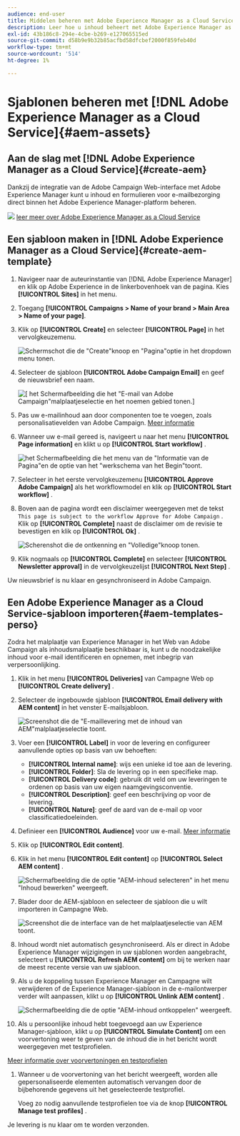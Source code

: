 ```yaml
---
audience: end-user
title: Middelen beheren met Adobe Experience Manager as a Cloud Service
description: Leer hoe u inhoud beheert met Adobe Experience Manager as a Cloud Service
exl-id: 43b186c8-294e-4cbe-b269-e127065515ed
source-git-commit: d58b9e9b32b85acfbd58dfcbef2000f859feb40d
workflow-type: tm+mt
source-wordcount: '514'
ht-degree: 1%

---
```


# Sjablonen beheren met [!DNL Adobe Experience Manager as a Cloud Service]{#aem-assets}

## Aan de slag met [!DNL Adobe Experience Manager as a Cloud Service]{#create-aem}

Dankzij de integratie van de Adobe Campaign Web-interface met Adobe Experience Manager kunt u inhoud en formulieren voor e-mailbezorging direct binnen het Adobe Experience Manager-platform beheren.

![](assets/do-not-localize/book.png) [ leer meer over Adobe Experience Manager as a Cloud Service ](https://experienceleague.adobe.com/docs/experience-manager-cloud-service/content/sites/authoring/getting-started/quick-start.html?lang=en)

## Een sjabloon maken in [!DNL Adobe Experience Manager as a Cloud Service]{#create-aem-template}

1. Navigeer naar de auteurinstantie van [!DNL Adobe Experience Manager] en klik op Adobe Experience in de linkerbovenhoek van de pagina. Kies **[!UICONTROL Sites]** in het menu.

1. Toegang **[!UICONTROL Campaigns > Name of your brand > Main Area > Name of your page]**.

1. Klik op **[!UICONTROL Create]** en selecteer **[!UICONTROL Page]** in het vervolgkeuzemenu.

   ![ Schermschot die de &quot;Create&quot;knoop en &quot;Pagina&quot;optie in het dropdown menu tonen.](assets/aem_1.png)

1. Selecteer de sjabloon **[!UICONTROL Adobe Campaign Email]** en geef de nieuwsbrief een naam.

   ![[ het Schermafbeelding die het &quot;E-mail van Adobe Campaign&quot;malplaatjeselectie en het noemen gebied tonen.]](assets/aem_2.png)

1. Pas uw e-mailinhoud aan door componenten toe te voegen, zoals personalisatievelden van Adobe Campaign. [Meer informatie](https://experienceleague.adobe.com/docs/experience-manager-65/content/sites/authoring/aem-adobe-campaign/campaign.html?lang=en#editing-email-content)

1. Wanneer uw e-mail gereed is, navigeert u naar het menu **[!UICONTROL Page information]** en klikt u op **[!UICONTROL Start workflow]** .

   ![ het Schermafbeelding die het menu van de &quot;Informatie van de Pagina&quot;en de optie van het &quot;werkschema van het Begin&quot;toont.](assets/aem_3.png)

1. Selecteer in het eerste vervolgkeuzemenu **[!UICONTROL Approve Adobe Campaign]** als het workflowmodel en klik op **[!UICONTROL Start workflow]** .

1. Boven aan de pagina wordt een disclaimer weergegeven met de tekst `This page is subject to the workflow Approve for Adobe Campaign` . Klik op **[!UICONTROL Complete]** naast de disclaimer om de revisie te bevestigen en klik op **[!UICONTROL Ok]** .

   ![ Scherenshot die de ontkenning en &quot;Volledige&quot;knoop tonen.](assets/aem_4.png)

1. Klik nogmaals op **[!UICONTROL Complete]** en selecteer **[!UICONTROL Newsletter approval]** in de vervolgkeuzelijst **[!UICONTROL Next Step]** .

Uw nieuwsbrief is nu klaar en gesynchroniseerd in Adobe Campaign.

## Een Adobe Experience Manager as a Cloud Service-sjabloon importeren{#aem-templates-perso}

Zodra het malplaatje van Experience Manager in het Web van Adobe Campaign als inhoudsmalplaatje beschikbaar is, kunt u de noodzakelijke inhoud voor e-mail identificeren en opnemen, met inbegrip van verpersoonlijking.

1. Klik in het menu **[!UICONTROL Deliveries]** van Campagne Web op **[!UICONTROL Create delivery]** .

1. Selecteer de ingebouwde sjabloon **[!UICONTROL Email delivery with AEM content]** in het venster E-mailsjabloon.

   ![ Screenshot die de &quot;E-maillevering met de inhoud van AEM&quot;malplaatjeselectie toont.](assets/aem_5.png)

1. Voer een **[!UICONTROL Label]** in voor de levering en configureer aanvullende opties op basis van uw behoeften:

   * **[!UICONTROL Internal name]**: wijs een unieke id toe aan de levering.
   * **[!UICONTROL Folder]**: Sla de levering op in een specifieke map.
   * **[!UICONTROL Delivery code]**: gebruik dit veld om uw leveringen te ordenen op basis van uw eigen naamgevingsconventie.
   * **[!UICONTROL Description]**: geef een beschrijving op voor de levering.
   * **[!UICONTROL Nature]**: geef de aard van de e-mail op voor classificatiedoeleinden.

1. Definieer een **[!UICONTROL Audience]** voor uw e-mail. [Meer informatie](../email/create-email.md#define-audience)

1. Klik op **[!UICONTROL Edit content]**.

1. Klik in het menu **[!UICONTROL Edit content]** op **[!UICONTROL Select AEM content]** .

   ![ Schermafbeelding die de optie &quot;AEM-inhoud selecteren&quot; in het menu &quot;Inhoud bewerken&quot; weergeeft.](assets/aem_6.png)

1. Blader door de AEM-sjabloon en selecteer de sjabloon die u wilt importeren in Campagne Web.

   ![ Screenshot die de interface van de het malplaatjeselectie van AEM toont.](assets/aem_8.png)

1. Inhoud wordt niet automatisch gesynchroniseerd. Als er direct in Adobe Experience Manager wijzigingen in uw sjablonen worden aangebracht, selecteert u **[!UICONTROL Refresh AEM content]** om bij te werken naar de meest recente versie van uw sjabloon.

1. Als u de koppeling tussen Experience Manager en Campagne wilt verwijderen of de Experience Manager-sjabloon in de e-mailontwerper verder wilt aanpassen, klikt u op **[!UICONTROL Unlink AEM content]** .

   ![ Schermafbeelding die de optie &quot;AEM-inhoud ontkoppelen&quot; weergeeft.](assets/aem_9.png)

1. Als u persoonlijke inhoud hebt toegevoegd aan uw Experience Manager-sjabloon, klikt u op **[!UICONTROL Simulate Content]** om een voorvertoning weer te geven van de inhoud die in het bericht wordt weergegeven met testprofielen.

[Meer informatie over voorvertoningen en testprofielen](../preview-test/preview-content.md)

1. Wanneer u de voorvertoning van het bericht weergeeft, worden alle gepersonaliseerde elementen automatisch vervangen door de bijbehorende gegevens uit het geselecteerde testprofiel.

   Voeg zo nodig aanvullende testprofielen toe via de knop **[!UICONTROL Manage test profiles]** .

Je levering is nu klaar om te worden verzonden.